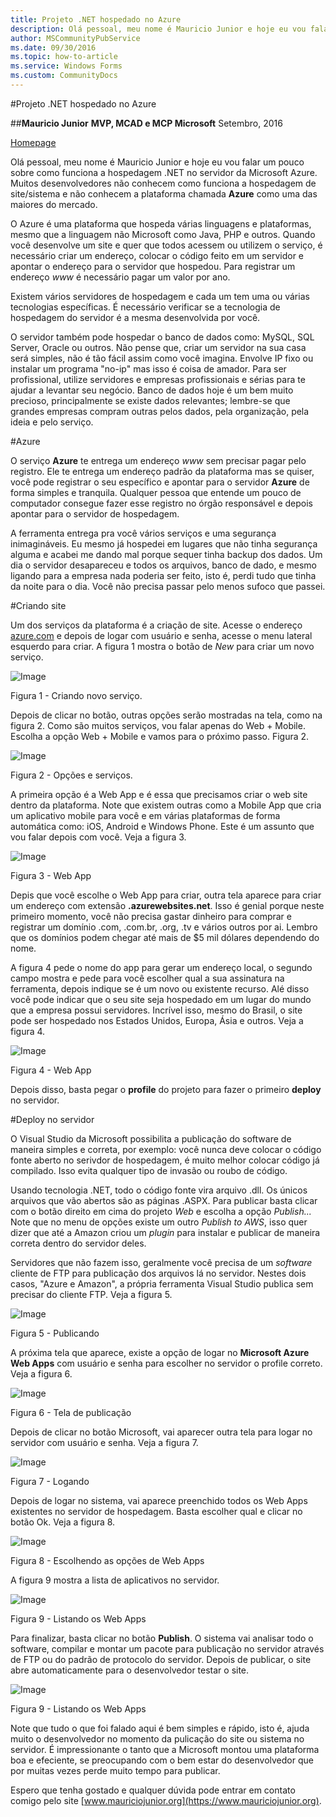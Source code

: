 ```yaml
---
title: Projeto .NET hospedado no Azure
description: Olá pessoal, meu nome é Mauricio Junior e hoje eu vou falar um pouco sobre como funciona a hospedagem .NET no servidor da Microsoft Azure. Muitos desenvolvedores não conhecem como funciona a hospedagem de site/sistema e não conhecem a plataforma chamada **Azure** como uma das maiores do mercado.
author: MSCommunityPubService
ms.date: 09/30/2016
ms.topic: how-to-article
ms.service: Windows Forms
ms.custom: CommunityDocs
---
```



#Projeto .NET hospedado no Azure


##**Mauricio Junior**
**MVP, MCAD e MCP Microsoft**
Setembro, 2016

[Homepage](https://www.mauriciojunior.org)


Olá pessoal, meu nome é Mauricio Junior e hoje eu vou falar um pouco sobre como funciona a hospedagem .NET no servidor da Microsoft Azure. Muitos desenvolvedores não conhecem como funciona a hospedagem de site/sistema e não conhecem a plataforma chamada **Azure** como uma das maiores do mercado.

O Azure é uma plataforma que hospeda várias linguagens e plataformas, mesmo que a linguagem não Microsoft como Java, PHP e outros. Quando você desenvolve um site e quer que todos acessem ou utilizem o serviço, é necessário criar um endereço, colocar o código feito em um servidor e apontar o endereço para o servidor que hospedou. Para registrar um endereço *www* é necessário pagar um valor por ano.

Existem vários servidores de hospedagem e cada um tem uma ou várias tecnologias específicas. É necessário verificar se a tecnologia de hospedagem do servidor é a mesma desenvolvida por você.

O servidor também pode hospedar o banco de dados como: MySQL, SQL Server, Oracle ou outros. Não pense que, criar um servidor na sua casa será simples, não é tão fácil assim como você imagina. Envolve IP fixo ou instalar um programa "no-ip" mas isso é coisa de amador. Para ser profissional, utilize servidores e empresas profissionais e sérias para te ajudar a levantar seu negócio. Banco de dados hoje é um bem muito precioso, principalmente se existe dados relevantes; lembre-se que grandes empresas compram outras pelos dados, pela organização, pela ideia e pelo serviço. 

#Azure

O serviço **Azure** te entrega um endereço *www* sem precisar pagar pelo registro. Ele te entrega um endereço padrão da plataforma mas se quiser, você pode registrar o seu específico e apontar para o servidor **Azure** de forma simples e tranquila. Qualquer pessoa que entende um pouco de computador consegue fazer esse registro no órgão responsável e depois apontar para o servidor de hospedagem.

A ferramenta entrega pra você vários serviços e uma segurança inimagináveis. Eu mesmo já hospedei em lugares que não tinha segurança alguma e acabei me dando mal porque sequer tinha backup dos dados. Um dia o servidor desapareceu e todos os arquivos, banco de dado, e mesmo ligando para a empresa nada poderia ser feito, isto é, perdi tudo que tinha da noite para o dia. Você não precisa passar pelo menos sufoco que passei.

#Criando site

Um dos serviços da plataforma é a criação de site. Acesse o endereço [azure.com](http://www.azure.com) e depois de logar com usuário e senha, acesse o menu lateral esquerdo para criar. A figura 1 mostra o botão de *New* para criar um novo serviço.

![Image](img/web-1.png)

Figura 1 - Criando novo serviço.

Depois de clicar no botão, outras opções serão mostradas na tela, como na figura 2. Como são muitos serviços, vou falar apenas do Web + Mobile. Escolha a opção Web + Mobile e vamos para o próximo passo. Figura 2.

![Image](img/web-2.png)

Figura 2 - Opções e serviços.


A primeira opção é a Web App e é essa que precisamos criar o web site dentro da plataforma. Note que existem outras como a Mobile App que cria um aplicativo mobile para você e em várias plataformas de forma automática como: iOS, Android e Windows Phone. Este é um assunto que vou falar depois com você. Veja a figura 3.

![Image](img/web-3.png)

Figura 3 - Web App

Depis que você escolhe o Web App para criar, outra tela aparece para criar um endereço com extensão **.azurewebsites.net**. Isso é genial porque neste primeiro momento, você não precisa gastar dinheiro para comprar e registrar um domínio .com, .com.br, .org, .tv e vários outros por ai. Lembro que os domínios podem chegar até mais de $5 mil dólares dependendo do nome.

A figura 4 pede o nome do app para gerar um endereço local, o segundo campo mostra e pede para você escolher qual a sua assinatura na ferramenta, depois indique se é um novo ou existente recurso. Alé disso você pode indicar que o seu site seja hospedado em um lugar do mundo que a empresa possui servidores. Incrível isso, mesmo do Brasil, o site pode ser hospedado nos Estados Unidos, Europa, Ásia e outros. Veja a figura 4.


![Image](img/web-4.png)

Figura 4 - Web App

Depois disso, basta pegar o **profile** do projeto para fazer o primeiro **deploy** no servidor. 

#Deploy no servidor

O Visual Studio da Microsoft possibilita a publicação do software de maneira simples e correta, por exemplo: você nunca deve colocar o código fonte aberto no serivdor de hospedagem, é muito melhor colocar código já compilado. Isso evita qualquer tipo de invasão ou roubo de código.

Usando tecnologia .NET, todo o código fonte vira arquivo .dll. Os únicos arquivos que vão abertos são as páginas .ASPX. Para publicar basta clicar com o botão direito em cima do projeto *Web* e escolha a opção *Publish...* Note que no menu de opções existe um outro *Publish to AWS*, isso quer dizer que até a Amazon criou um *plugin* para instalar e publicar de maneira correta dentro do servidor deles. 

Servidores que não fazem isso, geralmente você precisa de um *software* cliente de FTP para publicação dos arquivos lá no servidor. Nestes dois casos, "Azure e Amazon", a própria ferramenta Visual Studio publica sem precisar do cliente FTP. Veja a figura 5.

![Image](img/publi-5.png)

Figura 5 - Publicando


A próxima tela que aparece, existe a opção de logar no **Microsoft Azure Web Apps** com usuário e senha para escolher no servidor o profile correto. Veja a figura 6.

![Image](img/publi-6.png)

Figura 6 - Tela de publicação

Depois de clicar no botão Microsoft, vai aparecer outra tela para logar no servidor com usuário e senha. Veja a figura 7.

![Image](img/publi-7.png)

Figura 7 - Logando


Depois de logar no sistema, vai aparece preenchido todos os Web Apps existentes no servidor de hospedagem. Basta escolher qual e clicar no botão Ok. Veja a figura 8.

![Image](img/publi-8.png)

Figura 8 - Escolhendo as opções de Web Apps

A figura 9 mostra a lista de aplicativos no servidor.

![Image](img/publi-9.png)

Figura 9 - Listando os Web Apps

Para finalizar, basta clicar no botão **Publish**. O sistema vai analisar todo o software, compilar e montar um pacote para publicação no servidor através de FTP ou do padrão de protocolo do servidor. Depois de publicar, o site abre automaticamente para o desenvolvedor testar o site.

![Image](img/publi-10.png)

Figura 9 - Listando os Web Apps


Note que tudo o que foi falado aqui é bem simples e rápido, isto é, ajuda muito o desenvolvedor no momento da pulicação do site ou sistema no servidor. É impressionante o tanto que a Microsoft montou uma plataforma boa e efeciente, se preocupando com o bem estar do desenvolvedor que por muitas vezes perde muito tempo para publicar.

Espero que tenha gostado e qualquer dúvida pode entrar em contato comigo pelo site [www.mauriciojunior.org](https://www.mauriciojunior.org).
